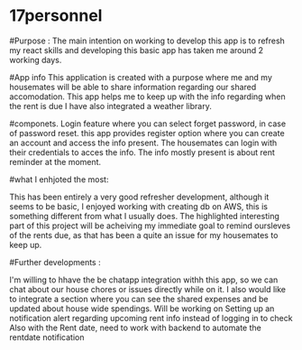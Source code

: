 # 17personnel

#Purpose :
The main intention on working to develop this app is to refresh my react skills and developing this basic app has taken me around 2 working days.

#App info 
This application is created with a purpose where me and my housemates will be able to share information regarding our shared accomodation.
This app helps me to keep up with the info regarding when the rent is due
I have also integrated a weather library.

#componets.
Login feature where you can select forget password, in case of password reset.
this app provides register option where you can create an account and access the info present.
The housemates can login with their credentials to acces the info.
The info mostly present is about rent reminder at the moment.

#what I enhjoted the most:

This has been entirely a very good refresher development, although it seems to be basic, I enjoyed working with creating db on AWS, this is something different from what I usually does.
The highlighted interesting part of this project will be acheiving my immediate goal to remind oursleves of the rents due, as that has been a quite an issue for my housemates to keep up.

#Further developments :

I'm willing to hhave the  be chatapp integration withh this app, so we can chat about our house chores or issues directly while on it.
I also would like to integrate a section where you can see the shared expenses and be updated about house wide spendings.
Will be working on Setting up an notification alert regarding upcoming rent info instead of logging in to check
Also with the Rent date, need to work with backend to automate the rentdate notification 
